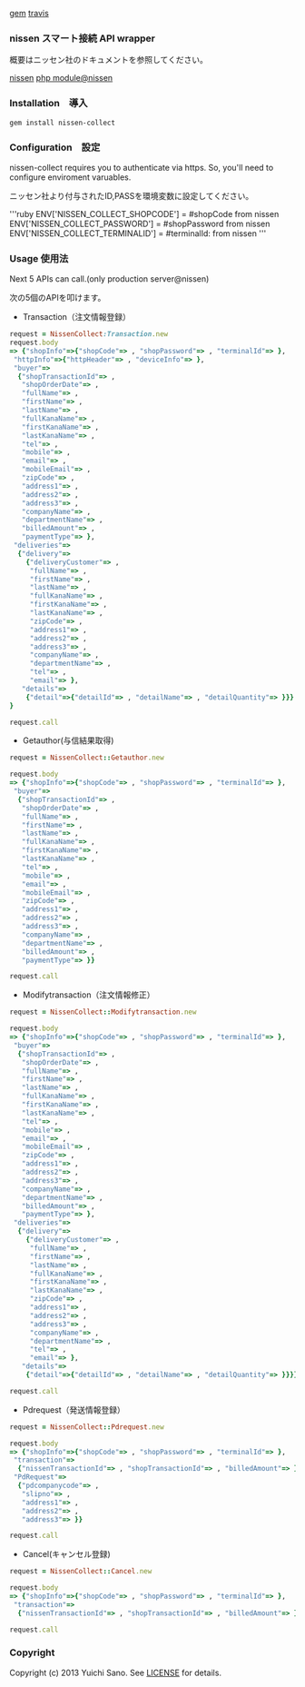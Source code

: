 
[gem](https://rubygems.org/gems/nissen-collect)
[travis](https://travis-ci.org/yu1ch1/nissen-collect)

###  nissen スマート接続 API wrapper
概要はニッセン社のドキュメントを参照してください。

[nissen](http://collect.nissen.co.jp/atobarai-ec/)
[php module@nissen](http://www.ec-cube.net/products/detail.php?product_id=371)

### Installation　導入
    gem install nissen-collect

### Configuration　設定
nissen-collect requires you to authenticate via https.
So, you'll need to configure enviroment varuables.

ニッセン社より付与されたID,PASSを環境変数に設定してください。

'''ruby
ENV['NISSEN_COLLECT_SHOPCODE'] = #shopCode from nissen
ENV['NISSEN_COLLECT_PASSWORD'] = #shopPassword from nissen
ENV['NISSEN_COLLECT_TERMINALID'] = #terminalId: from nissen
'''

### Usage 使用法
Next 5 APIs can call.(only production server@nissen)

次の5個のAPIを叩けます。

* Transaction（注文情報登録）

```ruby
request = NissenCollect:Transaction.new
request.body
=> {"shopInfo"=>{"shopCode"=> , "shopPassword"=> , "terminalId"=> },
 "httpInfo"=>{"httpHeader"=> , "deviceInfo"=> },
 "buyer"=>
  {"shopTransactionId"=> ,
   "shopOrderDate"=> ,
   "fullName"=> ,
   "firstName"=> ,
   "lastName"=> ,
   "fullKanaName"=> ,
   "firstKanaName"=> ,
   "lastKanaName"=> ,
   "tel"=> ,
   "mobile"=> ,
   "email"=> ,
   "mobileEmail"=> ,
   "zipCode"=> ,
   "address1"=> ,
   "address2"=> ,
   "address3"=> ,
   "companyName"=> ,
   "departmentName"=> ,
   "billedAmount"=> ,
   "paymentType"=> },
 "deliveries"=>
  {"delivery"=>
    {"deliveryCustomer"=> ,
     "fullName"=> ,
     "firstName"=> ,
     "lastName"=> ,
     "fullKanaName"=> ,
     "firstKanaName"=> ,
     "lastKanaName"=> ,
     "zipCode"=> ,
     "address1"=> ,
     "address2"=> ,
     "address3"=> ,
     "companyName"=> ,
     "departmentName"=> ,
     "tel"=> ,
     "email"=> },
   "details"=>
    {"detail"=>{"detailId"=> , "detailName"=> , "detailQuantity"=> }}}
}

request.call
```

* Getauthor(与信結果取得)

```ruby
request = NissenCollect::Getauthor.new

request.body
=> {"shopInfo"=>{"shopCode"=> , "shopPassword"=> , "terminalId"=> },
 "buyer"=>
  {"shopTransactionId"=> ,
   "shopOrderDate"=> ,
   "fullName"=> ,
   "firstName"=> ,
   "lastName"=> ,
   "fullKanaName"=> ,
   "firstKanaName"=> ,
   "lastKanaName"=> ,
   "tel"=> ,
   "mobile"=> ,
   "email"=> ,
   "mobileEmail"=> ,
   "zipCode"=> ,
   "address1"=> ,
   "address2"=> ,
   "address3"=> ,
   "companyName"=> ,
   "departmentName"=> ,
   "billedAmount"=> ,
   "paymentType"=> }}

request.call
```

* Modifytransaction（注文情報修正）

```ruby
request = NissenCollect::Modifytransaction.new

request.body
=> {"shopInfo"=>{"shopCode"=> , "shopPassword"=> , "terminalId"=> },
 "buyer"=>
  {"shopTransactionId"=> ,
   "shopOrderDate"=> ,
   "fullName"=> ,
   "firstName"=> ,
   "lastName"=> ,
   "fullKanaName"=> ,
   "firstKanaName"=> ,
   "lastKanaName"=> ,
   "tel"=> ,
   "mobile"=> ,
   "email"=> ,
   "mobileEmail"=> ,
   "zipCode"=> ,
   "address1"=> ,
   "address2"=> ,
   "address3"=> ,
   "companyName"=> ,
   "departmentName"=> ,
   "billedAmount"=> ,
   "paymentType"=> },
 "deliveries"=>
  {"delivery"=>
    {"deliveryCustomer"=> ,
     "fullName"=> ,
     "firstName"=> ,
     "lastName"=> ,
     "fullKanaName"=> ,
     "firstKanaName"=> ,
     "lastKanaName"=> ,
     "zipCode"=> ,
     "address1"=> ,
     "address2"=> ,
     "address3"=> ,
     "companyName"=> ,
     "departmentName"=> ,
     "tel"=> ,
     "email"=> },
   "details"=>
    {"detail"=>{"detailId"=> , "detailName"=> , "detailQuantity"=> }}}}

request.call
```

* Pdrequest（発送情報登録）

```ruby
request = NissenCollect::Pdrequest.new

request.body
=> {"shopInfo"=>{"shopCode"=> , "shopPassword"=> , "terminalId"=> },
 "transaction"=>
  {"nissenTransactionId"=> , "shopTransactionId"=> , "billedAmount"=> },
 "PdRequest"=>
  {"pdcompanycode"=> ,
   "slipno"=> ,
   "address1"=> ,
   "address2"=> ,
   "address3"=> }}

request.call
```

* Cancel(キャンセル登録)

```ruby
request = NissenCollect::Cancel.new

request.body
=> {"shopInfo"=>{"shopCode"=> , "shopPassword"=> , "terminalId"=> },
 "transaction"=>
  {"nissenTransactionId"=> , "shopTransactionId"=> , "billedAmount"=> }}

request.call
```

### Copyright
Copyright (c) 2013 Yuichi Sano.
See [LICENSE][] for details.

[license]: LICENSE.md
